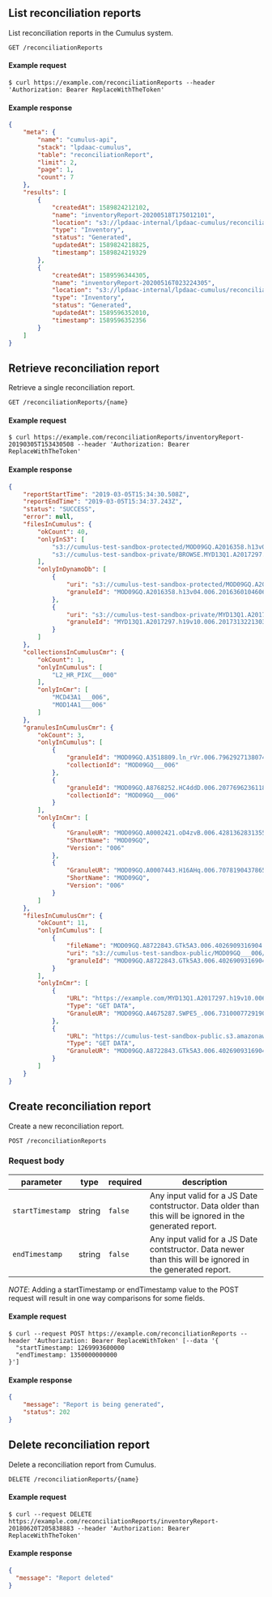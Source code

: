 ## List reconciliation reports

List reconciliation reports in the Cumulus system.

```endpoint
GET /reconciliationReports
```

#### Example request

```curl
$ curl https://example.com/reconciliationReports --header 'Authorization: Bearer ReplaceWithTheToken'
```

#### Example response

```json
{
    "meta": {
        "name": "cumulus-api",
        "stack": "lpdaac-cumulus",
        "table": "reconciliationReport",
        "limit": 2,
        "page": 1,
        "count": 7
    },
    "results": [
        {
            "createdAt": 1589824212102,
            "name": "inventoryReport-20200518T175012101",
            "location": "s3://lpdaac-internal/lpdaac-cumulus/reconciliation-reports/inventoryReport-20200518T175012101.json",
            "type": "Inventory",
            "status": "Generated",
            "updatedAt": 1589824218825,
            "timestamp": 1589824219329
        },
        {
            "createdAt": 1589596344305,
            "name": "inventoryReport-20200516T023224305",
            "location": "s3://lpdaac-internal/lpdaac-cumulus/reconciliation-reports/inventoryReport-20200516T023224305.json",
            "type": "Inventory",
            "status": "Generated",
            "updatedAt": 1589596352010,
            "timestamp": 1589596352356
        }
    ]
}
```

## Retrieve reconciliation report

Retrieve a single reconciliation report.

```endpoint
GET /reconciliationReports/{name}
```

#### Example request

```curl
$ curl https://example.com/reconciliationReports/inventoryReport-20190305T153430508 --header 'Authorization: Bearer ReplaceWithTheToken'
```

#### Example response

```json
{
    "reportStartTime": "2019-03-05T15:34:30.508Z",
    "reportEndTime": "2019-03-05T15:34:37.243Z",
    "status": "SUCCESS",
    "error": null,
    "filesInCumulus": {
        "okCount": 40,
        "onlyInS3": [
            "s3://cumulus-test-sandbox-protected/MOD09GQ.A2016358.h13v04.006.2016360104606.cmr.xml",
            "s3://cumulus-test-sandbox-private/BROWSE.MYD13Q1.A2017297.h19v10.006.2017313221201.hdf"
        ],
        "onlyInDynamoDb": [
            {
                "uri": "s3://cumulus-test-sandbox-protected/MOD09GQ.A2016358.h13v04.006.2016360104606.hdf",
                "granuleId": "MOD09GQ.A2016358.h13v04.006.2016360104606"
            },
            {
                "uri": "s3://cumulus-test-sandbox-private/MYD13Q1.A2017297.h19v10.006.2017313221303.hdf.met",
                "granuleId": "MYD13Q1.A2017297.h19v10.006.2017313221303"
            }
        ]
    },
    "collectionsInCumulusCmr": {
        "okCount": 1,
        "onlyInCumulus": [
            "L2_HR_PIXC___000"
        ],
        "onlyInCmr": [
            "MCD43A1___006",
            "MOD14A1___006"
        ]
    },
    "granulesInCumulusCmr": {
        "okCount": 3,
        "onlyInCumulus": [
            {
                "granuleId": "MOD09GQ.A3518809.ln_rVr.006.7962927138074",
                "collectionId": "MOD09GQ___006"
            },
            {
                "granuleId": "MOD09GQ.A8768252.HC4ddD.006.2077696236118",
                "collectionId": "MOD09GQ___006"
            }
        ],
        "onlyInCmr": [
            {
                "GranuleUR": "MOD09GQ.A0002421.oD4zvB.006.4281362831355",
                "ShortName": "MOD09GQ",
                "Version": "006"
            },
            {
                "GranuleUR": "MOD09GQ.A0007443.H16AHq.006.7078190437865",
                "ShortName": "MOD09GQ",
                "Version": "006"
            }
        ]
    },
    "filesInCumulusCmr": {
        "okCount": 11,
        "onlyInCumulus": [
            {
                "fileName": "MOD09GQ.A8722843.GTk5A3.006.4026909316904.jpeg",
                "uri": "s3://cumulus-test-sandbox-public/MOD09GQ___006/MOD/MOD09GQ.A8722843.GTk5A3.006.4026909316904.jpeg",
                "granuleId": "MOD09GQ.A8722843.GTk5A3.006.4026909316904"
            }
        ],
        "onlyInCmr": [
            {
                "URL": "https://example.com/MYD13Q1.A2017297.h19v10.006.2017313221202.hdf",
                "Type": "GET DATA",
                "GranuleUR": "MOD09GQ.A4675287.SWPE5_.006.7310007729190"
            },
            {
                "URL": "https://cumulus-test-sandbox-public.s3.amazonaws.com/MOD09GQ___006/MOD/MOD09GQ.A8722843.GTk5A3.006.4026909316904_ndvi.jpg",
                "Type": "GET DATA",
                "GranuleUR": "MOD09GQ.A8722843.GTk5A3.006.4026909316904"
            }
        ]
    }
}
```

## Create reconciliation report

Create a new reconciliation report.

```endpoint
POST /reconciliationReports
```
### Request body

| parameter | type | required | description |
| ----- | --- | -- | ----------- |
| `startTimestamp` | string | `false` | Any input valid for a JS Date contstructor. Data older than this will be ignored in the generated report.  |
| `endTimestamp` | string | `false` | Any input valid for a JS Date contstructor. Data newer than this will be ignored in the generated report.  |


*NOTE*: Adding a startTimestamp or endTimestamp value to the POST request will result in one way comparisons for some fields.

#### Example request

```curl
$ curl --request POST https://example.com/reconciliationReports --header 'Authorization: Bearer ReplaceWithToken' [--data '{
  "startTimestamp: 1269993600000
  "endTimestamp: 1350000000000
}']
```

#### Example response

```json
{
    "message": "Report is being generated",
    "status": 202
}
```

## Delete reconciliation report

Delete a reconciliation report from Cumulus.

```endpoint
DELETE /reconciliationReports/{name}
```

#### Example request

```curl
$ curl --request DELETE https://example.com/reconciliationReports/inventoryReport-20180620T205838883 --header 'Authorization: Bearer ReplaceWithTheToken'
```

#### Example response

```json
{
  "message": "Report deleted"
}
```
